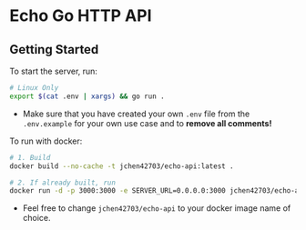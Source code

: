 # Echo Go HTTP API

## Getting Started

To start the server, run:

```bash
# Linux Only
export $(cat .env | xargs) && go run .
```

- Make sure that you have created your own `.env` file from the `.env.example` for your own use case and to **remove all comments!**

To run with docker:

```bash
# 1. Build
docker build --no-cache -t jchen42703/echo-api:latest .

# 2. If already built, run
docker run -d -p 3000:3000 -e SERVER_URL=0.0.0.0:3000 jchen42703/echo-api
```

- Feel free to change `jchen42703/echo-api` to your docker image name of choice.
